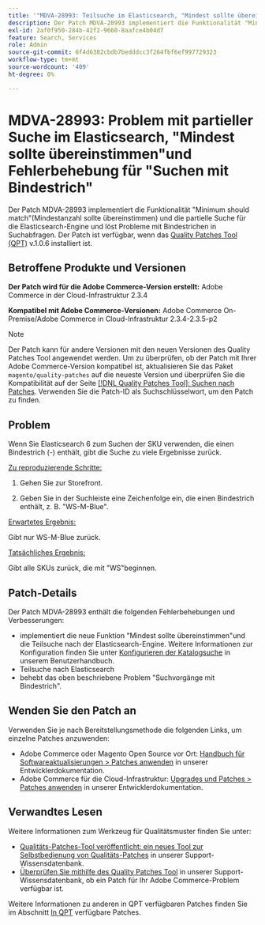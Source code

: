 ```yaml
---
title: '"MDVA-28993: Teilsuche im Elasticsearch, "Mindest sollte übereinstimmen"und Fehlerbehebung für das Problem "Suchvorgänge mit Bindestrich"'
description: Der Patch MDVA-28993 implementiert die Funktionalität "Minimum should match"(Mindestanzahl sollte übereinstimmen) und die partielle Suche für die Elasticsearch-Engine und löst Probleme mit Bindestrichen in Suchabfragen. Der Patch ist verfügbar, wenn das [Quality Patches Tool (QPT)](/help/announcements/adobe-commerce-announcements/magento-quality-patches-released-new-tool-to-self-serve-quality-patches.md) v.1.0.6 installiert ist.
exl-id: 2af0f950-284b-42f2-9660-8aafce4b04d7
feature: Search, Services
role: Admin
source-git-commit: 6f4d6382cbdb7bedddcc3f264fbf6ef997729323
workflow-type: tm+mt
source-wordcount: '409'
ht-degree: 0%

---
```


# MDVA-28993: Problem mit partieller Suche im Elasticsearch, &quot;Mindest sollte übereinstimmen&quot;und Fehlerbehebung für &quot;Suchen mit Bindestrich&quot;

Der Patch MDVA-28993 implementiert die Funktionalität &quot;Minimum should match&quot;(Mindestanzahl sollte übereinstimmen) und die partielle Suche für die Elasticsearch-Engine und löst Probleme mit Bindestrichen in Suchabfragen. Der Patch ist verfügbar, wenn das [Quality Patches Tool (QPT)](/help/announcements/adobe-commerce-announcements/magento-quality-patches-released-new-tool-to-self-serve-quality-patches.md) v.1.0.6 installiert ist.

## Betroffene Produkte und Versionen

**Der Patch wird für die Adobe Commerce-Version erstellt:** Adobe Commerce in der Cloud-Infrastruktur 2.3.4

**Kompatibel mit Adobe Commerce-Versionen:** Adobe Commerce On-Premise/Adobe Commerce in Cloud-Infrastruktur 2.3.4-2.3.5-p2

>[!NOTE]
>
>Der Patch kann für andere Versionen mit den neuen Versionen des Quality Patches Tool angewendet werden. Um zu überprüfen, ob der Patch mit Ihrer Adobe Commerce-Version kompatibel ist, aktualisieren Sie das Paket `magento/quality-patches` auf die neueste Version und überprüfen Sie die Kompatibilität auf der Seite [[!DNL Quality Patches Tool]: Suchen nach Patches](https://devdocs.magento.com/quality-patches/tool.html#patch-grid). Verwenden Sie die Patch-ID als Suchschlüsselwort, um den Patch zu finden.


## Problem

Wenn Sie Elasticsearch 6 zum Suchen der SKU verwenden, die einen Bindestrich (-) enthält, gibt die Suche zu viele Ergebnisse zurück.

<u>Zu reproduzierende Schritte:</u>

1. Gehen Sie zur Storefront.

1. Geben Sie in der Suchleiste eine Zeichenfolge ein, die einen Bindestrich enthält, z. B. &quot;WS-M-Blue&quot;.

<u>Erwartetes Ergebnis:</u>

Gibt nur WS-M-Blue zurück.

<u>Tatsächliches Ergebnis:</u>

Gibt alle SKUs zurück, die mit &quot;WS&quot;beginnen.

## Patch-Details

Der Patch MDVA-28993 enthält die folgenden Fehlerbehebungen und Verbesserungen:

* implementiert die neue Funktion &quot;Mindest sollte übereinstimmen&quot;und die Teilsuche nach der Elasticsearch-Engine. Weitere Informationen zur Konfiguration finden Sie unter [Konfigurieren der Katalogsuche](https://docs.magento.com/user-guide/catalog/search-configuration.html#step-4-configure-minimum-terms-to-match) in unserem Benutzerhandbuch.
* Teilsuche nach Elasticsearch
* behebt das oben beschriebene Problem &quot;Suchvorgänge mit Bindestrich&quot;.

## Wenden Sie den Patch an

Verwenden Sie je nach Bereitstellungsmethode die folgenden Links, um einzelne Patches anzuwenden:

* Adobe Commerce oder Magento Open Source vor Ort: [Handbuch für Softwareaktualisierungen > Patches anwenden](https://devdocs.magento.com/guides/v2.4/comp-mgr/patching/mqp.html) in unserer Entwicklerdokumentation.
* Adobe Commerce für die Cloud-Infrastruktur: [Upgrades und Patches > Patches anwenden](https://devdocs.magento.com/cloud/project/project-patch.html) in unserer Entwicklerdokumentation.

## Verwandtes Lesen

Weitere Informationen zum Werkzeug für Qualitätsmuster finden Sie unter:

* [Qualitäts-Patches-Tool veröffentlicht: ein neues Tool zur Selbstbedienung von Qualitäts-Patches](/help/announcements/adobe-commerce-announcements/magento-quality-patches-released-new-tool-to-self-serve-quality-patches.md) in unserer Support-Wissensdatenbank.
* [Überprüfen Sie mithilfe des Quality Patches Tool](/help/support-tools/patches-available-in-qpt-tool/check-patch-for-magento-issue-with-magento-quality-patches.md) in unserer Support-Wissensdatenbank, ob ein Patch für Ihr Adobe Commerce-Problem verfügbar ist.

Weitere Informationen zu anderen in QPT verfügbaren Patches finden Sie im Abschnitt [In QPT](https://support.magento.com/hc/en-us/sections/360010506631-Patches-available-in-MQP-tool-) verfügbare Patches.
